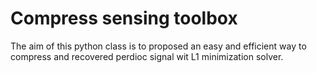 # Compress sensing toolbox
The aim of this python class is to proposed an easy and efficient way to compress and recovered perdioc signal wit L1 minimization solver. 
